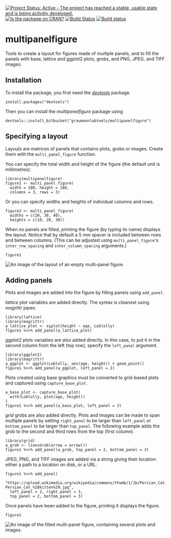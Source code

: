 [![Project Status: Active - The project has reached a stable, usable state and is being actively developed.](http://www.repostatus.org/badges/0.1.0/active.svg)](http://www.repostatus.org/#active)
[![Is the package on CRAN?](http://www.r-pkg.org/badges/version/multipanelfigure)](http://www.r-pkg.org/pkg/multipanelfigure)
[![Build Status](https://semaphoreci.com/api/v1/richierocks/multipanelfigure/branches/master/badge.svg)](https://semaphoreci.com/richierocks/multipanelfigure)
[![Build status](https://ci.appveyor.com/api/projects/status/rvbkefi5rinsudlu/branch/master?svg=true)](https://ci.appveyor.com/project/richierocks/multipanelfigure/branch/master)

# multipanelfigure

Tools to create a layout for figures made of multiple panels, and to fill the panels with base, lattice and ggplot2 plots, grobs, and PNG, JPEG, and TIFF images.

## Installation

To install the package, you first need the 
[*devtools*](https://github.com/hadley/devtools) package.

```{r}
install.packages("devtools")
```

Then you can install the *multipanelfigure* package using

```{r}
devtools::install_bitbucket("graumannlabtools/multipanelfigure")
```

## Specifying a layout

Layouts are matrices of panels that contains plots, grobs or images.  Create them with the `multi_panel_figure` function.

You can specify the total width and height of the figure (the default unit is millimetres):

```{r}
library(multipanelfigure)
figure1 <- multi_panel_figure(
  width = 180, height = 180,
  columns = 3, rows = 3)
```

Or you can specify widths and heights of individual columns and rows.

```{r}
figure2 <- multi_panel_figure(
  widths = c(20, 30, 40),
  heights = c(10, 20, 30))
```

When no panels are filled, printing the figure (by typing its name) displays the layout.  Notice that by default a 5 mm spacer is included between rows and between columns.  (This can be adjusted using `multi_panel_figure`'s `inter_row_spacing` and `inter_column_spacing` arguments.)

```{r}
figure1
```

![An image of the layout of an empty multi-panel figure.](https://bitbucket.org/graumannlabtools/multipanelfigure/downloads/readme_figure_empty.png)

## Adding panels

Plots and images are added into the figure by filling panels using `add_panel`.

*lattice* plot variables are added directly. The syntax is cleanest using *magrittr* pipes:

```{r}
library(lattice)
library(magrittr)
a_lattice_plot <- xyplot(height ~ age, Loblolly)
figure1 %<>% add_panel(a_lattice_plot)
```

*ggplot2* plots variables are also added directly.  In this case, to put it in the second column from the left (top row), specify the `left_panel` argument.

```{r}
library(ggplot2)
library(magrittr)
a_ggplot <- ggplot(Loblolly, aes(age, height)) + geom_point()
figure1 %<>% add_panel(a_ggplot, left_panel = 2)
```

Plots created using base graphics must be converted to grid-based plots and captured using `capture_base_plot`.

```{r}
a_base_plot <- capture_base_plot(
  with(Loblolly, plot(age, height))
)
figure1 %<>% add_panel(a_base_plot, left_panel = 3)
```

*grid* grobs are also added directly.  Plots and images can be made to span multiple panels by setting `right_panel` to be larger than `left_panel` or `bottom_panel` to be larger than `top_panel`.  The following example adds the grob to the second and third rows from the top (first column).

```{r}
library(grid)
a_grob <- linesGrob(arrow = arrow())
figure1 %<>% add_panel(a_grob, top_panel = 2, bottom_panel = 3)
```


JPEG, PNG, and TIFF images are added via a string giving their location: either a path to a location on disk, or a URL.  

```{r}
figure1 %<>% add_panel(
  "https://upload.wikimedia.org/wikipedia/commons/thumb/1/1b/Persian_Cat_%28kitten%29.jpg/657px-Persian_Cat_%28kitten%29.jpg",
  left_panel = 2, right_panel = 3,
  top_panel = 2, bottom_panel = 3)
```

Once panels have been added to the figure, printing it displays the figure.

```{r}
figure1
```

![An image of the filled multi-panel figure, containing several plots and images.](https://bitbucket.org/graumannlabtools/multipanelfigure/downloads/readme_figure_filled.png)